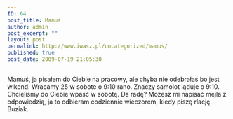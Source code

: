 ```yaml
---
ID: 64
post_title: Mamuś
author: admin
post_excerpt: ""
layout: post
permalink: http://www.iwasz.pl/uncategorized/mamus/
published: true
post_date: 2009-07-19 21:05:38
---
```

Mamuś, ja pisałem do Ciebie na pracowy, ale chyba nie odebrałaś bo jest  wikend. Wracamy 25 w sobote o 9:10 rano. Znaczy samolot ląduje o 9:10. Chcielismy do Ciebie wpaść w sobotę. Da radę? Możesz mi napisać mejla z odpowiedzią, ja to odbieram codziennie wieczorem, kiedy piszę rlację. Buziak.